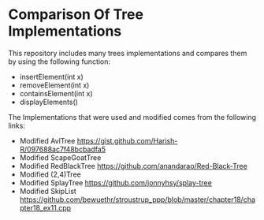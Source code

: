# Comparison Of Tree Implementations
This repository includes many trees implementations and compares them by using the following function:

*   insertElement(int x)
*   removeElement(int x)
*   containsElement(int x)
*   displayElements()

The Implementations that were used and modified comes from the following links:
*   Modified AvlTree https://gist.github.com/Harish-R/097688ac7f48bcbadfa5
*   Modified ScapeGoatTree
*   Modified RedBlackTree https://github.com/anandarao/Red-Black-Tree
*   Modified (2,4)Tree 
*   Modified SplayTree https://github.com/jonnyhsy/splay-tree
*   Modified SkipList https://github.com/bewuethr/stroustrup_ppp/blob/master/chapter18/chapter18_ex11.cpp
